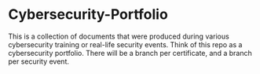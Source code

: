 # Cybersecurity-Portfolio
This is a collection of documents that were produced during various cybersecurity training or real-life security events. Think of this repo as a cybersecurity portfolio.
There will be a branch per certificate, and a branch per security event.
